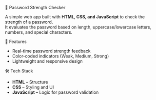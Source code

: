 🔐 Password Strength Checker

A simple web app built with **HTML, CSS, and JavaScript** to check the strength of a password.  
It evaluates the password based on length, uppercase/lowercase letters, numbers, and special characters.

🚀 Features
- Real-time password strength feedback  
- Color-coded indicators (Weak, Medium, Strong)  
- Lightweight and responsive design  

🛠️ Tech Stack
- **HTML** – Structure  
- **CSS** – Styling and UI  
- **JavaScript** – Logic for password validation  


